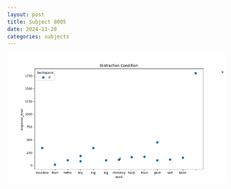 ```yaml
---
layout: post
title: Subject 8005
date: 2024-11-28
categories: subjects
---
```


![](data/8005/run-13/8005_rt_acc_fuzzy_delay.png)
